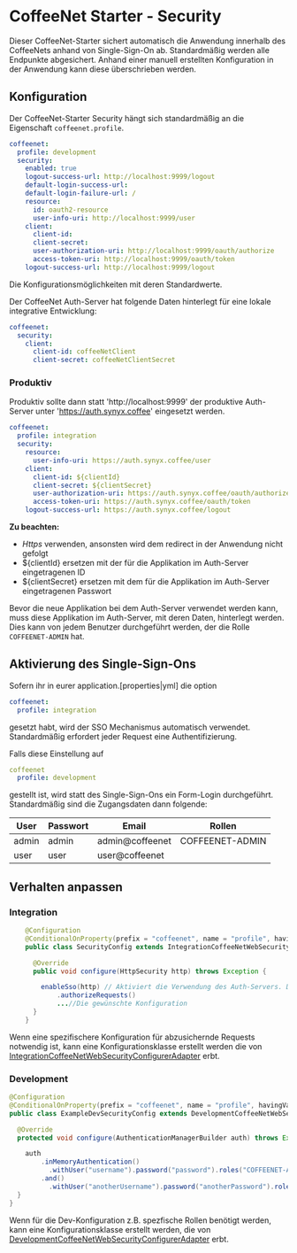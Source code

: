 # CoffeeNet Starter - Security

Dieser CoffeeNet-Starter sichert automatisch die Anwendung innerhalb des CoffeeNets anhand von Single-Sign-On ab.
Standardmäßig werden alle Endpunkte abgesichert. Anhand einer manuell erstellten Konfiguration in der Anwendung kann 
diese überschrieben werden. 


## Konfiguration

Der CoffeeNet-Starter Security hängt sich standardmäßig an die Eigenschaft ```coffeenet.profile```.

```yaml
coffeenet:
  profile: development
  security:
    enabled: true
    logout-success-url: http://localhost:9999/logout
    default-login-success-url:
    default-login-failure-url: /
    resource:
      id: oauth2-resource
      user-info-uri: http://localhost:9999/user
    client:
      client-id:
      client-secret:
      user-authorization-uri: http://localhost:9999/oauth/authorize
      access-token-uri: http://localhost:9999/oauth/token
    logout-success-url: http://localhost:9999/logout
```

Die Konfigurationsmöglichkeiten mit deren Standardwerte.


Der CoffeeNet Auth-Server hat folgende Daten hinterlegt für eine lokale integrative Entwicklung:

```yaml
coffeenet:
  security:
    client:
      client-id: coffeeNetClient
      client-secret: coffeeNetClientSecret
```

### Produktiv

Produktiv sollte dann statt 'http://localhost:9999' der produktive Auth-Server unter 'https://auth.synyx.coffee' eingesetzt werden.

```yaml
coffeenet:
  profile: integration
  security:
    resource:
      user-info-uri: https://auth.synyx.coffee/user
    client:
      client-id: ${clientId}
      client-secret: ${clientSecret}
      user-authorization-uri: https://auth.synyx.coffee/oauth/authorize
      access-token-uri: https://auth.synyx.coffee/oauth/token
    logout-success-url: https://auth.synyx.coffee/logout
```

**Zu beachten:**
* *Https* verwenden, ansonsten wird dem redirect in der Anwendung nicht gefolgt
* ${clientId} ersetzen mit der für die Applikation im Auth-Server eingetragenen ID
* ${clientSecret} ersetzen mit dem für die Applikation im Auth-Server eingetragenen Passwort

Bevor die neue Applikation bei dem Auth-Server verwendet werden kann, muss diese Applikation im Auth-Server, mit deren Daten, hinterlegt werden.
Dies kann von jedem Benutzer durchgeführt werden, der die Rolle `COFFEENET-ADMIN` hat.


## Aktivierung des Single-Sign-Ons

Sofern ihr in eurer application.[properties|yml] die option
```yaml
coffeenet:
  profile: integration
```

gesetzt habt, wird der SSO Mechanismus automatisch verwendet. Standardmäßig erfordert jeder Request eine Authentifizierung.

Falls diese Einstellung auf

```yaml
coffeenet
  profile: development
```

gestellt ist, wird statt des Single-Sign-Ons ein Form-Login durchgeführt.
Standardmäßig sind die Zugangsdaten dann folgende:

| User       | Passwort   | Email   | Rollen   |
| ---------- |------------|------------| :-------:|
| admin      | admin      | admin@coffeenet | COFFEENET-ADMIN |
| user       | user       | user@coffeenet | |


## Verhalten anpassen

### Integration

```java
    @Configuration
    @ConditionalOnProperty(prefix = "coffeenet", name = "profile", havingValue = "integration") //Wichtig, damit diese Konfiguration nur im Produktiv-Modus herangezogen wird
    public class SecurityConfig extends IntegrationCoffeeNetWebSecurityConfigurerAdapter {

      @Override
      public void configure(HttpSecurity http) throws Exception {

        enableSso(http) // Aktiviert die Verwendung des Auth-Servers. Dabei werden noch keine gesicherten URLs definiert!
            .authorizeRequests()
            ...//Die gewünschte Konfiguration
      }
    }
```
Wenn eine spezifischere Konfiguration für abzusichernde Requests notwendig ist, kann eine Konfigurationsklasse erstellt werden die von [IntegrationCoffeeNetWebSecurityConfigurerAdapter](https://gitlab.synyx.de/coffeenet/coffeenet-autoconfigure/blob/master/src/main/java/coffee/synyx/autoconfigure/security/config/integration/IntegrationCoffeeNetWebSecurityConfigurerAdapter.java)
erbt.


### Development

```java
@Configuration
@ConditionalOnProperty(prefix = "coffeenet", name = "profile", havingValue = "development", matchIfMissing = true)
public class ExampleDevSecurityConfig extends DevelopmentCoffeeNetWebSecurityConfigurerAdapter {

  @Override
  protected void configure(AuthenticationManagerBuilder auth) throws Exception {

    auth
        .inMemoryAuthentication()
          .withUser("username").password("password").roles("COFFEENET-ADMIN")
        .and()
          .withUser("anotherUsername").password("anotherPassword").roles("EMPLOYEE");
  }
}
```
Wenn für die Dev-Konfiguration z.B. spezfische Rollen benötigt werden, kann eine Konfigurationsklasse erstellt werden, die von [DevelopmentCoffeeNetWebSecurityConfigurerAdapter](https://gitlab.synyx.de/coffeenet/coffeenet-autoconfigure/blob/master/src/main/java/coffee/synyx/autoconfigure/security/config/development/DevelopmentCoffeeNetWebSecurityConfigurerAdapter.java) erbt.
